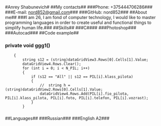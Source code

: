 #Anrey Shabunevich#
##My contacts##
###Phone: +375444706286###
###E-mail: nord852@gmail.com###
###GitHub: nord852###
##About me##
###I am 26, I am fond of computer technology, I would like to master programming languages in order to create useful and functional things to simplify human life.###
##Skills##
###C####
###Photoshop###
###Autocad###
##Code example##
###        private void ggg1()
        {
            string s12 = (string)dataGridView3.Rows[0].Cells[1].Value;
            dataGridView4.Rows.Clear();
            for (int i = 0; i < N_PIL; i++)
            {
                if (s12 == "All" || s12 == PIL[i].klass_pilota)
                {
                    //  string h = (string)dataGridView2.Rows[0].Cells[1].Value;
                    dataGridView4.Rows.Add(PIL[i].fio_pilota, PIL[i].klass_pilota, PIL[i].foto, PIL[i].telefon, PIL[i].vozrast);
                }
            }
###
##Languages##
###Russian###
###English A2###